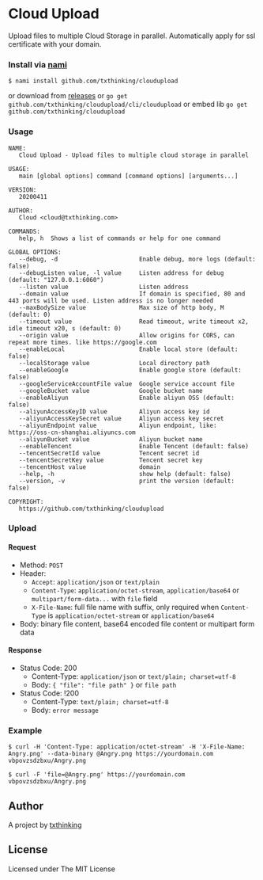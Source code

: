 # Cloud Upload

Upload files to multiple Cloud Storage in parallel. Automatically apply for ssl certificate with your domain.

### Install via [nami](https://github.com/txthinking/nami)

```
$ nami install github.com/txthinking/cloudupload
```

or download from [releases](https://github.com/txthinking/cloudupload/releases) or `go get github.com/txthinking/cloudupload/cli/cloudupload` or embed lib `go get github.com/txthinking/cloudupload`

### Usage

```
NAME:
   Cloud Upload - Upload files to multiple cloud storage in parallel

USAGE:
   main [global options] command [command options] [arguments...]

VERSION:
   20200411

AUTHOR:
   Cloud <cloud@txthinking.com>

COMMANDS:
   help, h  Shows a list of commands or help for one command

GLOBAL OPTIONS:
   --debug, -d                       Enable debug, more logs (default: false)
   --debugListen value, -l value     Listen address for debug (default: "127.0.0.1:6060")
   --listen value                    Listen address
   --domain value                    If domain is specified, 80 and 443 ports will be used. Listen address is no longer needed
   --maxBodySize value               Max size of http body, M (default: 0)
   --timeout value                   Read timeout, write timeout x2, idle timeout x20, s (default: 0)
   --origin value                    Allow origins for CORS, can repeat more times. like https://google.com
   --enableLocal                     Enable local store (default: false)
   --localStorage value              Local directory path
   --enableGoogle                    Enable google store (default: false)
   --googleServiceAccountFile value  Google service account file
   --googleBucket value              Google bucket name
   --enableAliyun                    Enable aliyun OSS (default: false)
   --aliyunAccessKeyID value         Aliyun access key id
   --aliyunAccessKeySecret value     Aliyun access key secret
   --aliyunEndpoint value            Aliyun endpoint, like: https://oss-cn-shanghai.aliyuncs.com
   --aliyunBucket value              Aliyun bucket name
   --enableTencent                   Enable Tencent (default: false)
   --tencentSecretId value           Tencent secret id
   --tencentSecretKey value          Tencent secret key
   --tencentHost value               domain
   --help, -h                        show help (default: false)
   --version, -v                     print the version (default: false)

COPYRIGHT:
   https://github.com/txthinking/cloudupload
```

### Upload

#### Request

-   Method: `POST`
-   Header:
    -   `Accept`: `application/json` or `text/plain`
    -   `Content-Type`: `application/octet-stream`, `application/base64` or `multipart/form-data...` with `file` field
    -   `X-File-Name`: full file name with suffix, only required when `Content-Type` is `application/octet-stream` or `application/base64`
-   Body: binary file content, base64 encoded file content or multipart form data

#### Response

-   Status Code: 200
    -   Content-Type: `application/json` or `text/plain; charset=utf-8`
    -   Body: `{ "file": "file path" }` or `file path`
-   Status Code: !200
    -   Content-Type: `text/plain; charset=utf-8`
    -   Body: `error message`

### Example

    $ curl -H 'Content-Type: application/octet-stream' -H 'X-File-Name: Angry.png' --data-binary @Angry.png https://yourdomain.com
    vbpovzsdzbxu/Angry.png

    $ curl -F 'file=@Angry.png' https://yourdomain.com
    vbpovzsdzbxu/Angry.png

## Author

A project by [txthinking](https://www.txthinking.com)

## License

Licensed under The MIT License

